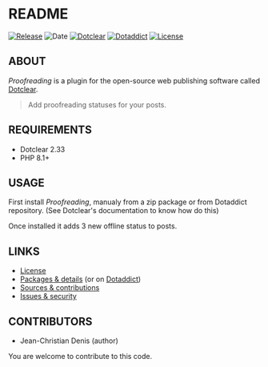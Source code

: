 # README

[![Release](https://img.shields.io/github/v/release/jcdenis/Proofreading?color=lightblue)](https://github.com/JcDenis/Proofreading/releases)
![Date](https://img.shields.io/github/release-date/jcdenis/Proofreading?color=red)
[![Dotclear](https://img.shields.io/badge/dotclear-v2.33-137bbb.svg)](https://fr.dotclear.org/download)
[![Dotaddict](https://img.shields.io/badge/dotaddict-official-9ac123.svg)](https://plugins.dotaddict.org/dc2/details/Proofreading)
[![License](https://img.shields.io/github/license/jcdenis/Proofreading?color=white)](https://github.com/JcDenis/Proofreading/blob/master/LICENSE)

## ABOUT

_Proofreading_ is a plugin for the open-source web publishing software called [Dotclear](https://www.dotclear.org).

> Add proofreading statuses for your posts.

## REQUIREMENTS

* Dotclear 2.33
* PHP 8.1+

## USAGE

First install _Proofreading_, manualy from a zip package or from 
Dotaddict repository. (See Dotclear's documentation to know how do this)

Once installed it adds 3 new offline status to posts.

## LINKS

* [License](https://github.com/JcDenis/Proofreading/blob/master/LICENSE)
* [Packages & details](https://github.com/JcDenis/Proofreading/releases) (or on [Dotaddict](https://plugins.dotaddict.org/dc2/details/Proofreading))
* [Sources & contributions](https://github.com/JcDenis/Proofreading)
* [Issues & security](https://github.com/JcDenis/Proofreading/issues)

## CONTRIBUTORS

* Jean-Christian Denis (author)

You are welcome to contribute to this code.

